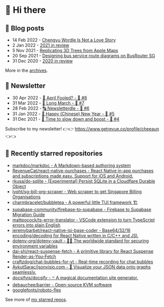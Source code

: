 # 👋 Hi there

## 📝 Blog posts

<!-- feed start -->
- 14 Feb 2022 - [Chengyu Wordle Is Not a Love Story](https://cheeaun.com/blog/2022/02/chengyu-wordle-is-not-a-love-story/)
- 2 Jan 2022 - [2021 in review](https://cheeaun.com/blog/2022/01/2021-in-review/)
- 5 Nov 2021 - [Replicating 3D Trees from Apple Maps](https://cheeaun.com/blog/2021/11/replicating-3d-trees-apple-maps/)
- 20 Sep 2021 - [Designing bus service route diagrams on BusRouter SG](https://cheeaun.com/blog/2021/09/bus-service-route-diagrams-busrouter-sg/)
- 31 Dec 2020 - [2020 in review](https://cheeaun.com/blog/2020/12/2020-in-review/)
<!-- feed end -->

More in the [archives](https://cheeaun.com/blog/archives/).

## 📰 Newsletter

<!-- newsletter start -->
- 30 Apr 2022 - [🤔 April Fooled? - 🥫 #8](https://www.getrevue.co/profile/cheeaun/issues/april-fooled-8-1112032)
- 31 Mar 2022 - [🚶 Long March - 🥫 #7](https://www.getrevue.co/profile/cheeaun/issues/long-march-7-1061697)
- 28 Feb 2022 - [🔠 Newsletterdle - 🥫 #6](https://www.getrevue.co/profile/cheeaun/issues/newsletterdle-6-1014288)
- 31 Jan 2022 - [🧧 Happy (Chinese) New Year - 🥫 #5](https://www.getrevue.co/profile/cheeaun/issues/happy-chinese-new-year-5-963222)
- 31 Dec 2021 - [🥃 Time to slow down and boost - 🥫 #4](https://www.getrevue.co/profile/cheeaun/issues/time-to-slow-down-and-boost-4-906334)
<!-- newsletter end -->

Subscribe to my newsletter! 👉👉 https://www.getrevue.co/profile/cheeaun 👈👈

## 🌟 Recently starred repositories

<!-- starred repos start -->
- [markdoc/markdoc - A Markdown-based authoring system](https://github.com/markdoc/markdoc)
- [RevenueCat/react-native-purchases - React Native in-app purchases and subscriptions made easy. Support for iOS and Android.](https://github.com/RevenueCat/react-native-purchases)
- [rkusa/do-sqlite - [Experimental] Persist SQLite in a Cloudflare Durable Object](https://github.com/rkusa/do-sqlite)
- [lyqht/sg-bill-org-scraper - Web scraper to get Singapore Billing Organisations](https://github.com/lyqht/sg-bill-org-scraper)
- [charmbracelet/bubbletea - A powerful little TUI framework 🏗](https://github.com/charmbracelet/bubbletea)
- [supabase-community/firebase-to-supabase - Firebase to Supabase Migration Guide](https://github.com/supabase-community/firebase-to-supabase)
- [mattpocock/ts-error-translator - VSCode extension to turn TypeScript errors into plain English](https://github.com/mattpocock/ts-error-translator)
- [jeremybarbet/react-native-jsi-base-coder - Base64/32/16 encoding/decoding for React Native written in C/C++ and JSI.](https://github.com/jeremybarbet/react-native-jsi-base-coder)
- [dotenv-org/dotenv-vault - 🔐💛 The worldwide standard for securing environment variables](https://github.com/dotenv-org/dotenv-vault)
- [dai-shi/react-suspense-fetch - A primitive library for React Suspense Render-as-You-Fetch](https://github.com/dai-shi/react-suspense-fetch)
- [craftzdog/chat-bubbles-for-yt - Real-time recording for chat bubbles ](https://github.com/craftzdog/chat-bubbles-for-yt)
- [AykutSarac/jsonvisio.com - 🧩 Visualize your JSON data onto graphs seamlessly.](https://github.com/AykutSarac/jsonvisio.com)
- [docsifyjs/docsify - 🃏 A magical documentation site generator.](https://github.com/docsifyjs/docsify)
- [debauchee/barrier - Open-source KVM software](https://github.com/debauchee/barrier)
- [googlefonts/roboto-flex](https://github.com/googlefonts/roboto-flex)
<!-- starred repos end -->

See more of [my starred repos](https://github.com/stars/cheeaun/).